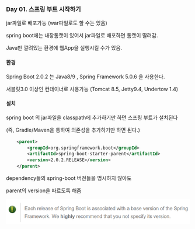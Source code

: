 ### Day 01. 스프링 부트 시작하기

jar파일로 배포가능 (war파일로도 할 수는 있음)

spring boot에는 내장톰캣이 있어서 jar파일로 배포하면 톰캣이 딸려감.

Java만 깔려있는 환경에 웹App을 실행시킬 수가 있음.

#### 환경

Spring Boot 2.0.2 는 Java8/9 , Spring Framework 5.0.6 을 사용한다.

서블릿3.0 이상인 컨테이너로 사용가능
(Tomcat 8.5, Jetty9.4, Undertow 1.4)

#### 설치

spring boot 의 jar파일을 classpath에 추가하기만 하면 스프링 부트가 설치된다

(즉, Gradle/Maven을 통하여 의존성을 추가하기만 하면 된다.)


  ```xml
      <parent>
          <groupId>org.springframework.boot</groupId>
          <artifactId>spring-boot-starter-parent</artifactId>
          <version>2.0.2.RELEASE</version>
      </parent>
  ```

  dependency들의 spring-boot 버전들을 명시하지 않아도

  parent의 version을 따르도록 해줌


![](assets/markdown-img-paste-20180528215953144.png)
